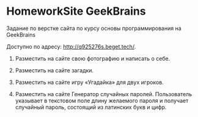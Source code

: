 # HomeworkSite GeekBrains

Задание по верстке сайта по курсу основы программирования на GeekBrains 

Доступно по адресу: http://q925276s.beget.tech/.

1. Разместить на сайте свою фотографию и написать о себе.

2. Разместить на сайте загадки.

3. Разместить на сайте игру «Угадайка» для двух игроков.

4. Разместить на сайте Генератор случайных паролей. 
Пользователь указывает в текстовом поле длину желаемого пароля и получает случайный пароль, состоящий из латинских букв и цифр.
